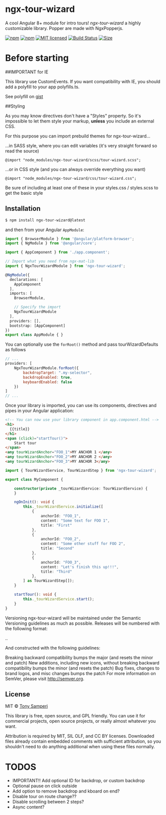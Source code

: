 # ngx-tour-wizard

A cool Angular 8+ module for intro tours!
*ngx-tour-wizard* a highly customizable library. Popper are made with NgxPopperjs.

[![npm](https://img.shields.io/npm/v/ngx-tour-wizard.svg?style=flat-square)](https://www.npmjs.com/package/ngx-tour-wizard) 
[![npm](https://img.shields.io/npm/dm/ngx-tour-wizard.svg?style=flat-square)](https://www.npmjs.com/package/ngx-tour-wizard) 
[![MIT licensed](https://img.shields.io/badge/license-MIT-blue.svg?style=flat-square)](https://github.com/tonysamperi/ngx-tour-wizard/blob/master/LICENSE)
[![Build Status](https://travis-ci.org/tonysamperi/ngx-tour-wizard.svg?branch=master)](https://travis-ci.org/tonysamperi/ngx-tour-wizard)
[![Size](https://img.shields.io/bundlephobia/min/ngx-tour-wizard)](https://unpkg.com/ngx-tour-wizard@8.0.0/bundles/ngx-tour-wizard.umd.js)

# Before starting

##IMPORTANT for IE

This library use CustomEvents. If you want compatibility with IE,
you should add a polyfill to your app polyfills.ts.

See polyfill on [gist](https://gist.github.com/tonysamperi/0e73f8489000e8261600a92af92748c1)

##Styling

As you may know directives don't have a "Styles" property.
So it's impossible to let them style your markup,
**unless** you include an external CSS.

For this purpose you can import prebuild themes for ngx-tour-wizard...

...in SASS style, where you can edit variables (it's very straight forward so read the source)

`@import "node_modules/ngx-tour-wizard/scss/tour-wizard.scss";`

...or in CSS style (and you can always override everything you want)

 `@import "node_modules/ngx-tour-wizard/css/tour-wizard.css";`

Be sure of including at least one of these in your styles.css / styles.scss
to get the basic style

## Installation

```bash
$ npm install ngx-tour-wizard@latest
```

and then from your Angular `AppModule`:

```typescript
import { BrowserModule } from '@angular/platform-browser';
import { NgModule } from '@angular/core';

import { AppComponent } from './app.component';

// Import what you need from ngx-mat-lib
import { NgxTourWizardModule } from 'ngx-tour-wizard';

@NgModule({
  declarations: [
    AppComponent
  ],
  imports: [
    BrowserModule,

    // Specify the import
    NgxTourWizardModule
  ],
  providers: [],
  bootstrap: [AppComponent]
})
export class AppModule { }
```

You can optionally use the `forRoot()` method and pass tourWizardDefaults as follows

```js
// ...
providers: [
    NgxTourWizardModule.forRoot({
        backdropTarget: ".my-selector",
        backdropEnabled: true,
        keyboardEnabled: false
    })
]
// ...
```

Once your library is imported, you can use its components, directives and pipes in your Angular application:

```html
<!-- You can now use your library component in app.component.html -->
<h1>
  {{title}}
</h1>
<span (click)="startTour()">
    Start tour
</span>
<any tourWizardAnchor="FOO_1">MY ANCHOR 1 </any>
<any tourWizardAnchor="FOO_2">MY ANCHOR 2 </any>
<any tourWizardAnchor="FOO_3">MY ANCHOR 3</any>
```

```typescript
import { TourWizardService, TourWizardStep } from 'ngx-tour-wizard';

export class MyComponent {

    constructor(private _tourWizardService: TourWizardService) {
    }

    ngOnInit(): void {
        this._tourWizardService.initialize([
            {
                anchorId: "FOO_1",
                content: "Some text for FOO 1",
                title: "First"
            },
            {
                anchorId: "FOO_2",
                content: "Some other stuff for FOO 2",
                title: "Second"
            },
            {
                anchorId: "FOO_3",
                content: "Let's finish this up!!!",
                title: "Third"
            },
        ] as TourWizardStep[]);
    }

    startTour(): void {
        this._tourWizardService.start();
    }
}

```

Versioning
ngx-tour-wizard will be maintained under the Semantic Versioning guidelines as much as possible. Releases will be numbered with the following format:

<major>.<minor>.<patch>

And constructed with the following guidelines:

Breaking backward compatibility bumps the major (and resets the minor and patch)
New additions, including new icons, without breaking backward compatibility bumps the minor (and resets the patch)
Bug fixes, changes to brand logos, and misc changes bumps the patch
For more information on SemVer, please visit http://semver.org.

## License

MIT © [Tony Samperi](mailto:github@tonysamperi.it)

This library is free, open source, and GPL friendly. You can use it for
commercial projects, open source projects, or really almost whatever you want.

Attribution is required by MIT, SIL OLF, and CC BY licenses.
Downloaded files already contain embedded comments with sufficient attribution,
so you shouldn't need to do anything additional when using these files normally.

# TODOS
* IMPORTANT!! Add optional ID for backdrop, or custom backdrop
* Optional pause on click outside
* Add option to remove backdrop and kboard on end?
* Disable tour on route change??
* Disable scrolling between 2 steps?
* Async content? 
